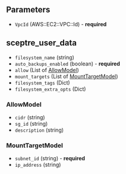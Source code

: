 ## Parameters

- `VpcId` (AWS::EC2::VPC::Id) - **required**


## sceptre_user_data

- `filesystem_name` (string)
- `auto_backups_enabled` (boolean) - **required**
- `allow` (List of [AllowModel](#AllowModel))
- `mount_targets` (List of [MountTargetModel](#MountTargetModel))
- `filesystem_tags` (Dict)
- `filesystem_extra_opts` (Dict)


### AllowModel

- `cidr` (string)
- `sg_id` (string)
- `description` (string)


### MountTargetModel

- `subnet_id` (string) - **required**
- `ip_address` (string)
